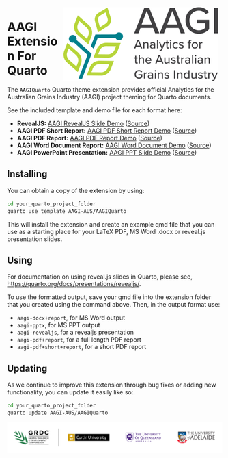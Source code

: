 <img src="docs/demos/assets/aagi-logo.svg" align="right" style="margin:10px" />

# AAGI Extension For Quarto

The `AAGIQuarto` Quarto theme extension provides official Analytics for the Australian Grains Industry (AAGI) project theming for Quarto documents.

See the included template and demo file for each format here:
- **RevealJS:** [AAGI RevealJS Slide Demo](demos/template-revealjs.qmd) ([Source](https://github.com/AAGI-AUS/AAGIQuarto/blob/main/docs/demos/template-revealjs.qmd))
- **AAGI PDF Short Report:** [AAGI PDF Short Report Demo](demos/template-pdf-short-report+short+report.pdf) ([Source](https://github.com/AAGI-AUS/AAGIQuarto/blob/main/docs/demos/template-pdf-report.qmd))
- **AAGI PDF Report:** [AAGI PDF Report Demo](demos/template-pdf-report+report.pdf) ([Source](https://github.com/AAGI-AUS/AAGIQuarto/blob/main/docs/demos/template-pdf-report.qmd))
- **AAGI Word Document Report:** [AAGI Word Document Demo](demos/template-docx-report.docx) ([Source](https://github.com/AAGI-AUS/AAGIQuarto/blob/main/docs/demos/template-docx-report.qmd))
- **AAGI PowerPoint Presentation:** [AAGI PPT Slide Demo](demos/template-pptx.pptx) ([Source](https://github.com/AAGI-AUS/AAGIQuarto/blob/main/docs/demos/template-pptx.qmd))

## Installing

You can obtain a copy of the extension by using:

```bash
cd your_quarto_project_folder
quarto use template AAGI-AUS/AAGIQuarto
```

This will install the extension and create an example qmd file that
you can use as a starting place for your LaTeX PDF, MS Word .docx or reveal.js presentation slides.

## Using

For documentation on using reveal.js slides in Quarto, please see,
<https://quarto.org/docs/presentations/revealjs/>.

To use the formatted output, save your qmd file into the extension folder that you created using the command above.
Then, in the output format use:

- `aagi-docx+report`, for MS Word output
- `aagi-pptx`, for MS PPT output
- `aagi-revealjs`, for a revealjs presentation
- `aagi-pdf+report`, for a full length PDF report
- `aagi-pdf+short+report`, for a short PDF report

## Updating

As we continue to improve this extension through bug fixes or adding new functionality, you can update it easily like so:.

```bash
cd your_quarto_project_folder
quarto update AAGI-AUS/AAGIQuarto
```

![](docs/demos/assets/Partners.svg)